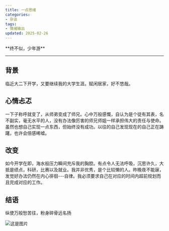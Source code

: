 ```yaml
---
title: 一点思绪
categories:
- 杂谈
tags:
- 情绪输出
updated: 2025-02-26
---  
```

<script type="text/x-mathjax-config">
  		MathJax.Hub.Config({
            tex2jax: {
                inlineMath: [['$','$'], ['\\(','\\)']]
            },
  			TeX: { 
                equationNumbers: {  
                    autoNumber: "AMS"  
                },
     		    extensions: ["AMSmath.js"]
            },
            CommonHTML: { 
                linebreaks: { 
                    automatic: true 
                } 
            },
            "HTML-CSS": { 
                linebreaks: { 
                    automatic: true 
                } 
            },
            SVG: { 
                linebreaks: { 
                    automatic: true 
                } 
            }
  		});
</script>
<script type="text/javascript" src="https://cdn.bootcss.com/mathjax/2.7.3/MathJax.js?config=TeX-AMS-MML_HTMLorMML"></script>
<div style="display:none">
			\( \def\
			<#1>{\left
				<#1\right>} \newcommand{\CC}{\bm{C}} \newcommand{\dydx}[2]{\frac{\mathrm{d}#1}{\mathrm{d}#2}} \newcommand{\pypx}[2]{\frac{\partial
					#1}{\partial #2}} \newcommand{\pyypxx}[2]{\frac{\partial^2 #1}{\partial #2^2}} \newcommand{\dyydxx}[2]{\frac{\mathrm{d}^2
					#1}{\mathrm{d} #2^2}} \)
                    \(
\newcommand{\bm}[1]{\boldsymbol{\mathbf{#1}}}
\)
</div>
**终不似，少年游**

---
## 背景
临近大二下开学，又要继续我的大学生涯。赋闲居家，好不悠哉。

## 心情忐忑
一下子称呼就变了，从师弟变成了师兄。心中万般感慨，自认为是个徒有其表，名不副实，毫无水平的人，没有办法像厉害的师兄师姐一样承担伟大的责任与使命。虽然也想自己实现一点东西，但始终没有成功。以往的自己发现现在的自己正在踌躇，也许会倍感唏嘘。

## 改变
如今开学在即，海水般压力瞬间充斥我的胸腔。有点令人无法呼吸，沉思许久，大抵是绩点，科研，比赛以及就业。我并非优秀，是个比较懒的人。昨晚夜不能寐，发觉好办法仍然在内心徘徊---自律。我必须要求自己在对应的时间内超前规划而且完成对应的工作。

## 结语
纵使万般愁苦往，粉身碎骨远名扬

![这是图片](D:\ifEdward.github.io\ifEdward.github.io\assets\images\avatar.png "MISAKA")